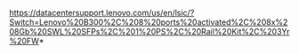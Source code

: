 https://datacentersupport.lenovo.com/us/en/lsic/?Switch=Lenovo%20B300%2C%208%20ports%20activated%2C%208x%208Gb%20SWL%20SFPs%2C%201%20PS%2C%20Rail%20Kit%2C%203Yr%20FW*
